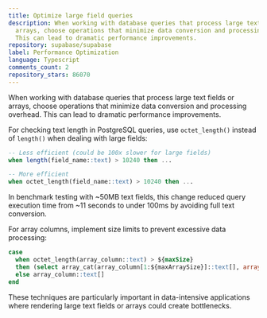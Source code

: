 ```yaml
---
title: Optimize large field queries
description: When working with database queries that process large text fields or
  arrays, choose operations that minimize data conversion and processing overhead.
  This can lead to dramatic performance improvements.
repository: supabase/supabase
label: Performance Optimization
language: Typescript
comments_count: 2
repository_stars: 86070
---
```


When working with database queries that process large text fields or arrays, choose operations that minimize data conversion and processing overhead. This can lead to dramatic performance improvements.

For checking text length in PostgreSQL queries, use `octet_length()` instead of `length()` when dealing with large fields:

```sql
-- Less efficient (could be 100x slower for large fields)
when length(field_name::text) > 10240 then ...

-- More efficient
when octet_length(field_name::text) > 10240 then ...
```

In benchmark testing with ~50MB text fields, this change reduced query execution time from ~11 seconds to under 100ms by avoiding full text conversion.

For array columns, implement size limits to prevent excessive data processing:

```sql
case 
  when octet_length(array_column::text) > ${maxSize}
  then (select array_cat(array_column[1:${maxArraySize}]::text[], array['...']))::text[]
  else array_column::text[]
end
```

These techniques are particularly important in data-intensive applications where rendering large text fields or arrays could create bottlenecks.